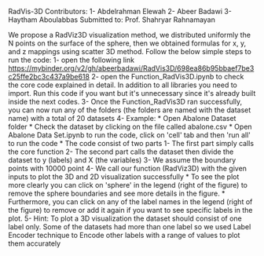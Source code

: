 RadVis-3D
Contributors:
 1- Abdelrahman Elewah
 2- Abeer Badawi
 3- Haytham Aboulabbas
Submitted to: Prof. Shahryar Rahnamayan

We propose a RadViz3D visualization method, we distributed uniformly the N points on the surface of the sphere, then we obtained formulas for x, y, and z mappings using scatter 3D method.
Follow the below simple steps to run the code:
     1- open the following link https://mybinder.org/v2/gh/abeerbadawi/RadVis3D/698ea86b95bbaef7be3c25ffe2bc3c437a9be618
     2- open the Function_RadVis3D.ipynb to check the core code explained in detail. In addition to all libraries you need to import.           Run this code if you want but it's unnecessary since it's already built inside the next codes.
     3- Once the Function_RadVis3D ran successfully, you can now run any of the folders (the folders are named with the dataset name)           with a total of 20 datasets
     4- Example:
          * Open Abalone Dataset folder
          * Check the dataset by clicking on the file called abalone.csv 
          * Open Abalone Data Set.ipynb to run the code, click on 'cell' tab and then 'run all' to run the code
          * The code consist of two parts
           1- The first part simply calls the core function
           2- The second part calls the dataset then divide the dataset to y (labels) and X (the variables)
           3- We assume the boundary points with 10000 point
           4- We call our function (RadViz3D) with the given inputs to plot the 3D and 2D visualization successfully
          * To see the plot more clearly you can click on 'sphere' in the legend (right of the figure) to remove the sphere boundaries               and see more details in the figure.
          * Furthermore, you can click on any of the label names in the legend (right of the figure) to remove or add it again if you               want to see specific labels in the plot.
     5- Hint: To plot a 3D visualization the dataset should consist of one label only. Some of the datasets had more than one label so           we used Label Encoder technique to Encode other labels with a range of values to plot them accurately
